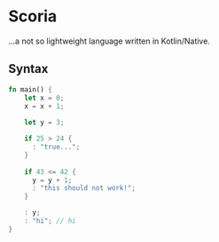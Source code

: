 # Scoria
...a not so lightweight language written in Kotlin/Native.

## Syntax
```rs
fn main() {
    let x = 0;
    x = x + 1;
    
    let y = 3;

    if 25 > 24 {
      : "true...";
    }
  
    if 43 <= 42 {
      y = y + 1; 
      : "this should not work!";
    }

    : y;
    : "hi"; // hi
}
```
